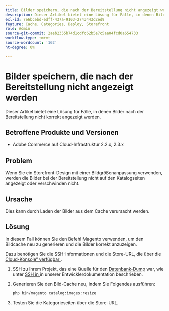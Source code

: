 ```yaml
---
title: Bilder speichern, die nach der Bereitstellung nicht angezeigt werden
description: Dieser Artikel bietet eine Lösung für Fälle, in denen Bilder nach der Bereitstellung nicht korrekt angezeigt werden.
exl-id: 7e6bcebd-edff-437a-9103-2743443d2ed9
feature: Cache, Categories, Deploy, Storefront
role: Admin
source-git-commit: 2aeb2355b74d1cdfc62b5e7c5aa04fcd0a654733
workflow-type: tm+mt
source-wordcount: '162'
ht-degree: 0%

---
```


# Bilder speichern, die nach der Bereitstellung nicht angezeigt werden

Dieser Artikel bietet eine Lösung für Fälle, in denen Bilder nach der Bereitstellung nicht korrekt angezeigt werden.

## Betroffene Produkte und Versionen

* Adobe Commerce auf Cloud-Infrastruktur 2.2.x, 2.3.x

## Problem

Wenn Sie ein Storefront-Design mit einer Bildgrößenanpassung verwenden, werden die Bilder bei der Bereitstellung nicht auf den Katalogseiten angezeigt oder verschwinden nicht.

## Ursache

Dies kann durch Laden der Bilder aus dem Cache verursacht werden.

## Lösung

In diesem Fall können Sie den Befehl Magento verwenden, um den Bildcache neu zu generieren und die Bilder korrekt anzuzeigen.

Dazu benötigen Sie die SSH-Informationen und die Store-URL, die über die [Cloud-Konsole“ verfügbar ](https://experienceleague.adobe.com/docs/commerce-cloud-service/user-guide/project/overview.html).

1. SSH zu Ihrem Projekt, das eine Quelle für den [Datenbank-Dump](/help/how-to/general/create-database-dump-on-cloud.md) war, wie unter [SSH in ](https://experienceleague.adobe.com/en/docs/commerce-cloud-service/user-guide/develop/secure-connections) in unserer Entwicklerdokumentation beschrieben.
1. Generieren Sie den Bild-Cache neu, indem Sie Folgendes ausführen:

   ```bash
   php bin/magento catalog:images:resize
   ```

1. Testen Sie die Kategorieseiten über die Store-URL.
